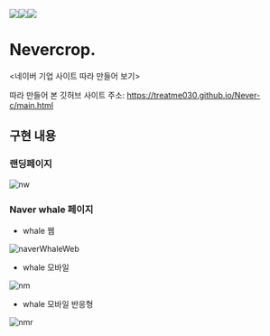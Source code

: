 <img src="https://img.shields.io/badge/javascript-F7DF1E?style=for-the-badge&logo=javascript&logoColor=black"><img src="https://img.shields.io/badge/html-E34F26?style=for-the-badge&logo=html5&logoColor=white"><img src="https://img.shields.io/badge/css-1572B6?style=for-the-badge&logo=css3&logoColor=white">



# Nevercrop.
<네이버 기업 사이트 따라 만들어 보기>

따라 만들어 본 깃허브 사이트 주소: https://treatme030.github.io/Never-c/main.html

## 구현 내용
  ### 랜딩페이지

  ![nw](https://user-images.githubusercontent.com/74355328/147023458-8ded196b-6236-4377-bf74-aa07dffa943e.gif)
  
  ### Naver whale 페이지
  - whale 웹
  
   ![naverWhaleWeb](https://user-images.githubusercontent.com/74355328/147021694-74c2d599-4733-4089-b0de-59232aa41df7.gif)
   
  - whale 모바일
  
   ![nm](https://user-images.githubusercontent.com/74355328/147021697-1bc608d3-ab90-4d63-b150-abb6c90886bf.gif)
   
  - whale 모바일 반응형
   
   ![nmr](https://user-images.githubusercontent.com/74355328/147022540-ace71b59-6d0c-4bbe-ba7f-4f361ce2d405.gif)



